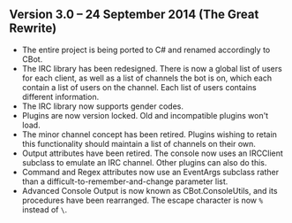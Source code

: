 Version 3.0 – 24 September 2014 (The Great Rewrite)
---------------------------------------------------

* The entire project is being ported to C# and renamed accordingly to CBot.
* The IRC library has been redesigned. There is now a global list of users for each client, as well as a list of channels the bot is on, which each contain a list of users on the channel. Each list of users contains different information.
* The IRC library now supports gender codes.
* Plugins are now version locked. Old and incompatible plugins won't load.
* The minor channel concept has been retired. Plugins wishing to retain this functionality should maintain a list of channels on their own.
* Output attributes have been retired. The console now uses an IRCClient subclass to emulate an IRC channel. Other plugins can also do this.
* Command and Regex attributes now use an EventArgs subclass rather than a difficult-to-remember-and-change parameter list.
* Advanced Console Output is now known as CBot.ConsoleUtils, and its procedures have been rearranged. The escape character is now `%` instead of `\`.
